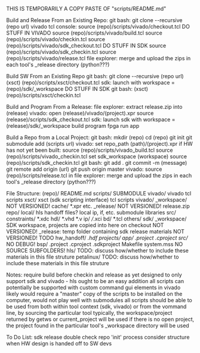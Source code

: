 THIS IS TEMPORARILY A COPY PASTE OF "scripts/README.md"

Build and Release From an Existing Repo:
	git bash:
		git clone --recursive (repo url)
	vivado tcl console:
		source (repo)/scripts/vivado/checkout.tcl
		DO STUFF IN VIVADO
		source (repo)/scripts/vivado/build.tcl
		source (repo)/scripts/vivado/checkin.tcl
		source (repo)/scripts/vivado/sdk_checkout.tcl
		DO STUFF IN SDK
		source (repo)/scripts/vivado/sdk_checkin.tcl
		source (repo)/scripts/vivado/release.tcl
	file explorer:
		merge and upload the zips in each tool's _release directory (python???)
	
Build SW From an Existing Repo
	git bash:
		git clone --recursive (repo url)
		(xsct) (repo)/scripts/xsct/checkout.tcl
	sdk:
		launch with workspace = (repo)/sdk/_workspace
		DO STUFF IN SDK
	git bash:
		(xsct) (repo)/scripts/xsct/checkin.tcl
		
Build and Program From a Release:
	file explorer:
		extract release.zip into (release)
	vivado:
		open (release)/vivado/(project).xpr
		source (release)/scripts/sdk_checkout.tcl
	sdk:
		launch sdk with workspace = (release)/sdk/_workspace
		build
		program fpga
		run app
	
Build a Repo from a Local Project:
	git bash:
		mkdir (repo)
		cd (repo)
		git init
		git submodule add (scripts url)
	vivado:
		set repo_path (path)/(project).xpr
		if HW has not yet been built:
			source (repo)/scripts/vivado_build.tcl
		source (repo)/scripts/vivado_checkin.tcl
		set sdk_workspace (workspace)
		source (repo)/scripts/sdk_checkin.tcl
	git bash:
		git add .
		git commit -m (message)
		git remote add origin (url)
		git push origin master
	vivado:
		source (repo)/scripts/release.tcl
	in file explorer:
		merge and upload the zips in each tool's _release directory (python???)
		
File Structure:
	(repo)/
		README.md
		scripts/
			SUBMODULE
			vivado/
				vivado tcl scripts
			xsct/
				xsct (sdk scripting interface) tcl scripts
		vivado/
			_workspace/
				NOT VERSIONED!
				cache/
				*.xpr
				etc.
			_release/
				NOT VERSIONED!
				release.zip
			repo/
				local/
					hls handoff files?
					local ip, if, etc.
				submodule libraries
			src/
				constraints/
					*.xdc
				hdl/
					*.vhd
					*.v
				ip/
					*/*.xci
				bd/
					*.tcl
				others/
		sdk/
			_workspace/
				SDK workspace, projects are copied into here on checkout
				NOT VERSIONED!
			_release:
				temp folder containing sdk release materials
				NOT VERSIONED!
				TODO
			hw_handoff/
				*.hdf
			projects/
				app/
					.project
					.cproject
					src/*
					NO DEBUG!
				bsp/
					.project
					.cproject
					.sdkproject
					Makefile
					system.mss
					NO SOURCE SUBFOLDERS!
		hls/
			TODO: discuss how/whether to include these materials in this file struture
		petalinux/
			TODO: discuss how/whether to include these materials in this file struture

Notes:
	require build before checkin and release
	as yet designed to only support sdk and vivado - hls ought to be an easy addition
	all scripts can potentially be supported with custom command gui elements in vivado
		likely would require a "master" copy of the scripts to be installed on the computer, would not play well with submodules
	all scripts should be able to be used from both within tool context (sdk, vivado) or from the vommand line, by sourcing the particular tool
		typically, the workspace/project returned by getws or current_project will be used
		if there is no open project, the project found in the particular tool's _workspace directory will be used
	
To Do List:
	sdk release
	double check repo 'init' process
	consider structure when HW design is handed off to SW devs 
